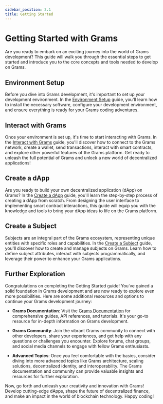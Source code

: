 ```yaml
---
sidebar_position: 2.1
title: Getting Started
---
```


# Getting Started with Grams

Are you ready to embark on an exciting journey into the world of Grams development? This guide will walk you through the essential steps to get started and introduce you to the core concepts and tools needed to develop on Grams.

## Environment Setup

Before you dive into Grams development, it's important to set up your development environment. In the [Environment Setup](environment-setup.md) guide, you'll learn how to install the necessary software, configure your development environment, and ensure everything is ready for your Grams coding adventures.

## Interact with Grams

Once your environment is set up, it's time to start interacting with Grams. In the [Interact with Grams](interact-with-grams.md) guide, you'll discover how to connect to the Grams network, create a wallet, send transactions, interact with smart contracts, and explore other powerful features of the Grams platform. Get ready to unleash the full potential of Grams and unlock a new world of decentralized applications!

## Create a dApp

Are you ready to build your own decentralized application (dApp) on Grams? In the [Create a dApp](create-dapp.md) guide, you'll learn the step-by-step process of creating a dApp from scratch. From designing the user interface to implementing smart contract interactions, this guide will equip you with the knowledge and tools to bring your dApp ideas to life on the Grams platform.

## Create a Subject

Subjects are an integral part of the Grams ecosystem, representing unique entities with specific roles and capabilities. In the [Create a Subject](create-subject.md) guide, you'll discover how to create and manage subjects on Grams. Learn how to define subject attributes, interact with subjects programmatically, and leverage their power to enhance your Grams applications.

## Further Exploration

Congratulations on completing the Getting Started guide! You've gained a solid foundation in Grams development and are now ready to explore even more possibilities. Here are some additional resources and options to continue your Grams development journey:

- **Grams Documentation**: Visit the [Grams Documentation](https://docs.grams.com) for comprehensive guides, API references, and tutorials. It's your go-to resource for in-depth information on Grams development.

- **Grams Community**: Join the vibrant Grams community to connect with other developers, share your experiences, and get help with any questions or challenges you encounter. Explore forums, chat groups, and social media channels to engage with fellow Grams enthusiasts.

- **Advanced Topics**: Once you feel comfortable with the basics, consider diving into more advanced topics like Grams architecture, scaling solutions, decentralized identity, and interoperability. The Grams documentation and community can provide valuable insights and resources for further exploration.

Now, go forth and unleash your creativity and innovation with Grams! Develop cutting-edge dApps, shape the future of decentralized finance, and make an impact in the world of blockchain technology. Happy coding!
